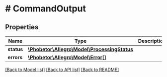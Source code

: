 # # CommandOutput

## Properties

Name | Type | Description | Notes
------------ | ------------- | ------------- | -------------
**status** | [**\Phobetor\Allegro\Model\ProcessingStatus**](ProcessingStatus.md) |  | [optional]
**errors** | [**\Phobetor\Allegro\Model\Error[]**](Error.md) |  | [optional]

[[Back to Model list]](../../README.md#models) [[Back to API list]](../../README.md#endpoints) [[Back to README]](../../README.md)
